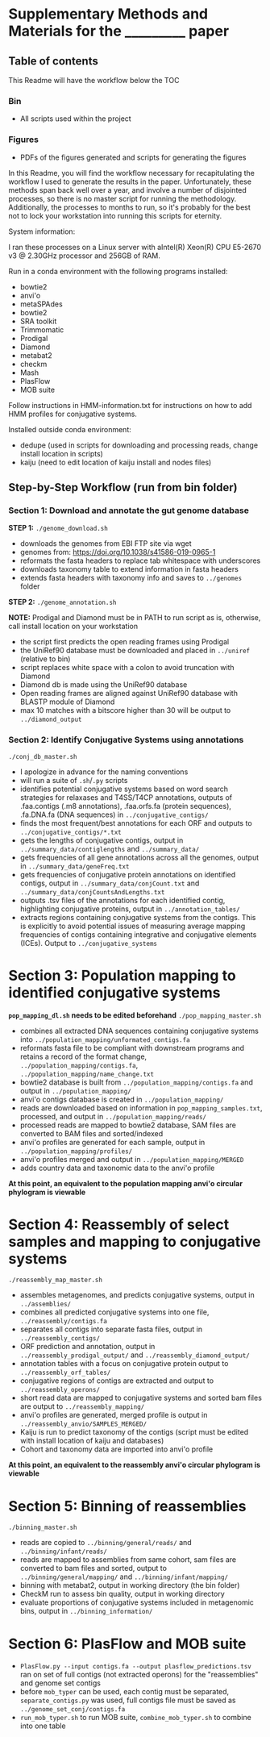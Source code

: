 # Supplementary Methods and Materials for the _________ paper

## Table of contents

This Readme will have the workflow below the TOC

### Bin
* All scripts used within the project

### Figures
* PDFs of the figures generated and scripts for generating the figures


In this Readme, you will find the workflow necessary for recapitulating the workflow I used to generate the results in the paper. Unfortunately, these methods span back well over a year, and involve a number of disjointed processes, so there is no master script for running the methodology. Additionally, the processes to months to run, so it's probably for the best not to lock your workstation into running this scripts for eternity.

System information:

I ran these processes on a Linux server with aIntel(R) Xeon(R) CPU E5-2670 v3 @ 2.30GHz processor and 256GB of RAM.

Run in a conda environment with the following programs installed:
- bowtie2
- anvi'o
- metaSPAdes
- bowtie2
- SRA toolkit
- Trimmomatic
- Prodigal
- Diamond
- metabat2
- checkm
- Mash
- PlasFlow
- MOB suite

Follow instructions in HMM-information.txt for instructions on how to add HMM profiles for conjugative systems.

Installed outside conda environment:
- dedupe (used in scripts for downloading and processing reads, change install location in scripts)
- kaiju (need to edit location of kaiju install and nodes files)

## Step-by-Step Workflow (run from bin folder)

### Section 1: Download and annotate the gut genome database

**STEP 1:**
`./genome_download.sh`

* downloads the genomes from EBI FTP site via wget
* genomes from: https://doi.org/10.1038/s41586-019-0965-1
* reformats the fasta headers to replace tab whitespace with underscores
* downloads taxonomy table to extend information in fasta headers
* extends fasta headers with taxonomy info and saves to `../genomes` folder

**STEP 2:**
`./genome_annotation.sh`

**NOTE:** Prodigal and Diamond must be in PATH to run script as is, otherwise, call install location on your workstation
* the script first predicts the open reading frames using Prodigal
* the UniRef90 database must be downloaded and placed in `../uniref` (relative to bin)
* script replaces white space with a colon to avoid truncation with Diamond
* Diamond db is made using the UniRef90 database
* Open reading frames are aligned against UniRef90 database with BLASTP module of Diamond
* max 10 matches with a bitscore higher than 30 will be output to `../diamond_output`

### Section 2: Identify Conjugative Systems using annotations

`./conj_db_master.sh`
* I apologize in advance for the naming conventions
* will run a suite of `.sh`/`.py` scripts
* identifies potential conjugative systems based on word search strategies for relaxases and T4SS/T4CP annotations, outputs of .faa.contigs (.m8 annotations), .faa.orfs.fa (protein sequences), .fa.DNA.fa (DNA sequences) in `../conjugative_contigs/`
* finds the most frequent/best annotations for each ORF and outputs to `../conjugative_contigs/*.txt`
* gets the lengths of conjugative contigs, output in `../summary_data/contiglengths` and `../summary_data/`
* gets frequencies of all gene annotations across all the genomes, output in `../summary_data/geneFreq.txt`
* gets frequencies of conjugative protein annotations on identified contigs, output in `../summary_data/conjCount.txt` and `../summary_data/conjCountsAndLengths.txt`
* outputs .tsv files of the annotations for each identified contig, highlighting conjugative proteins, output in `../annotation_tables/`
* extracts regions containing conjugative systems from the contigs. This is explicitly to avoid potential issues of measuring average mapping frequencies of contigs containing integrative and conjugative elements (ICEs). Output to `../conjugative_systems`

# Section 3: Population mapping to identified conjugative systems

**`pop_mapping_dl.sh` needs to be edited beforehand**
`./pop_mapping_master.sh`
* combines all extracted DNA sequences containing conjugative systems into `../population_mapping/unformated_contigs.fa`
* reformats fasta file to be compliant with downstream programs and retains a record of the format change, `../population_mapping/contigs.fa`, `../population_mapping/name_change.txt`
* bowtie2 database is built from `../population_mapping/contigs.fa` and output in `../population_mapping/`
* anvi'o contigs database is created in `../population_mapping/`
* reads are downloaded based on information in `pop_mapping_samples.txt`, processed, and output in `../population_mapping/reads/`
* processed reads are mapped to bowtie2 database, SAM files are converted to BAM files and sorted/indexed
* anvi'o profiles are generated for each sample, output in `../population_mapping/profiles/`
* anvi'o profiles merged and output in `../population_mapping/MERGED`
* adds country data and taxonomic data to the anvi'o profile

**At this point, an equivalent to the population mapping anvi'o circular phylogram is viewable**

# Section 4: Reassembly of select samples and mapping to conjugative systems

`./reassembly_map_master.sh`
* assembles metagenomes, and predicts conjugative systems, output in `../assemblies/`
* combines all predicted conjugative systems into one file, `../reassembly/contigs.fa`
* separates all contigs into separate fasta files, output in `../reassembly_contigs/`
* ORF prediction and annotation, output in `../reassembly_prodigal_output/` and `../reassembly_diamond_output/`
* annotation tables with a focus on conjugative protein output to `../reassembly_orf_tables/`
* conjugative regions of contigs are extracted and output to `../reassembly_operons/`
* short read data are mapped to conjugative systems and sorted bam files are output to `../reassembly_mapping/`
* anvi'o profiles are generated, merged profile is output in `../reassembly_anvio/SAMPLES_MERGED/`
* Kaiju is run to predict taxonomy of the contigs (script must be edited with install location of kaiju and databases)
* Cohort and taxonomy data are imported into anvi'o profile

**At this point, an equivalent to the reassembly anvi'o circular phylogram is viewable**

# Section 5: Binning of reassemblies

`./binning_master.sh`
* reads are copied to `../binning/general/reads/` and `../binning/infant/reads/`
* reads are mapped to assemblies from same cohort, sam files are converted to bam files and sorted, output to `../binning/general/mapping/` and `../binning/infant/mapping/`
* binning with metabat2, output in working directory (the bin folder)
* CheckM run to assess bin quality, output in working directory
* evaluate proportions of conjugative systems included in metagenomic bins, output in `../binning_information/`

# Section 6: PlasFlow and MOB suite
* `PlasFlow.py --input contigs.fa --output plasflow_predictions.tsv` ran on set of full contigs (not extracted operons) for the "reassemblies" and genome set contigs
* before `mob_typer` can be used, each contig must be separated, `separate_contigs.py` was used, full contigs file must be saved as `../genome_set_conj/contigs.fa`
* `run_mob_typer.sh` to run MOB suite, `combine_mob_typer.sh` to combine into one table
